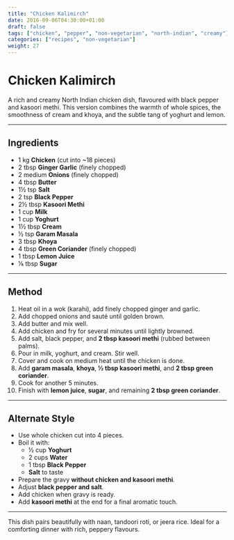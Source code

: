 ```yaml
---
title: "Chicken Kalimirch"
date: 2016-09-06T04:30:00+01:00
draft: false
tags: ["chicken", "pepper", "non-vegetarian", "north-indian", "creamy"]
categories: ["recipes", "non-vegetarian"]
weight: 27
---
```


# Chicken Kalimirch

A rich and creamy North Indian chicken dish, flavoured with black pepper and kasoori methi. This version combines the warmth of whole spices, the smoothness of cream and khoya, and the subtle tang of yoghurt and lemon.

---

## Ingredients

- 1 kg **Chicken** (cut into ~18 pieces)
- 2 tbsp **Ginger Garlic** (finely chopped)
- 2 medium **Onions** (finely chopped)
- 4 tbsp **Butter**
- 1½ tsp **Salt**
- 2 tsp **Black Pepper**
- 2½ tbsp **Kasoori Methi**
- 1 cup **Milk**
- 1 cup **Yoghurt**
- 1½ tbsp **Cream**
- ½ tsp **Garam Masala**
- 3 tbsp **Khoya**
- 4 tbsp **Green Coriander** (finely chopped)
- 1 tbsp **Lemon Juice**
- ⅛ tbsp **Sugar**

---

## Method

1. Heat oil in a wok (karahi), add finely chopped ginger and garlic.
2. Add chopped onions and sauté until golden brown.
3. Add butter and mix well.
4. Add chicken and fry for several minutes until lightly browned.
5. Add salt, black pepper, and **2 tbsp kasoori methi** (rubbed between palms).
6. Pour in milk, yoghurt, and cream. Stir well.
7. Cover and cook on medium heat until the chicken is done.
8. Add **garam masala**, **khoya**, **½ tbsp kasoori methi**, and **2 tbsp green coriander**.
9. Cook for another 5 minutes.
10. Finish with **lemon juice**, **sugar**, and remaining **2 tbsp green coriander**.

---

## Alternate Style

- Use whole chicken cut into 4 pieces.
- Boil it with:
  - ½ cup **Yoghurt**
  - 2 cups **Water**
  - 1 tbsp **Black Pepper**
  - **Salt** to taste
- Prepare the gravy **without chicken and kasoori methi**.
- Adjust **black pepper and salt**.
- Add chicken when gravy is ready.
- Add **kasoori methi** at the end for a final aromatic touch.

---

This dish pairs beautifully with naan, tandoori roti, or jeera rice. Ideal for a comforting dinner with rich, peppery flavours.
